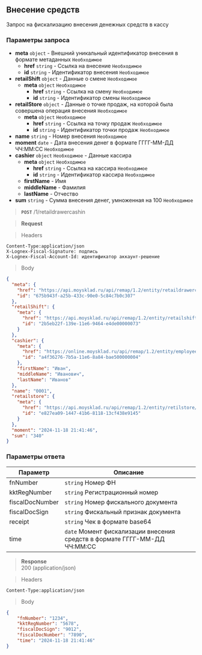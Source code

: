 ## Внесение средств

Запрос на фискализацию внесения денежных средств в кассу

### Параметры запроса
+ **meta** `object` - Внешний уникальный идентификатор внесения в формате метаданных `Необходимое`
    + **href** `string` - Ссылка на внесение `Необходимое`
    + **id** `string` - Идентификатор внесения `Необходимое`
+ **retailShift** `object` - Данные о смене `Необходимое`
    + **meta** `object` `Необходимое`
        + **href** `string` - Ссылка на смену `Необходимое`
        + **id** `string` - Идентификатор смены `Необходимое`
+ **retailStore** `object` - Данные о точке продаж, на которой была совершена операция внесения `Необходимое`
    + **meta** `object` `Необходимое`
        + **href** `string` - Ссылка на точку продаж `Необходимое`
        + **id** `string` - Идентификатор точки продаж `Необходимое`
+ **name** `string` - Номер внесения `Необходимое`
+ **moment** `date` - Дата внесения денег в формате ГГГГ-ММ-ДД ЧЧ:ММ:СС `Необходимое`
+ **cashier** `object` `Необходимое` - Данные кассира
    + **meta** `object` `Необходимое`
        + **href** `string` - Ссылка на кассира `Необходимое`
        + **id** `string` - Идентификатор кассира `Необходимое`
    + **firstName** - Имя
    + **middleName** - Фамилия
    + **lastName** - Отчество
+ **sum** `string` - Сумма внесения денег, умноженная на 100 `Необходимое`


> **`POST`**
> /1/retaildrawercashin

> **Request**

> Headers

```
Content-Type:application/json
X-Lognex-Fiscal-Signature: подпись
X-Lognex-Fiscal-Account-Id: идентификатор аккаунт-решение
```

> Body

```json
{
  "meta": {
    "href": "https://api.moysklad.ru/api/remap/1.2/entity/retaildrawercashin/675b943f-a25b-433c-90e0-5c84c7b0c307",
    "id": "675b943f-a25b-433c-90e0-5c84c7b0c307"
  },
  "retailShift": {
    "meta": {
      "href": "https://api.moysklad.ru/api/remap/1.2/entity/retailshift/2b5eb22f-139e-11e6-9464-e4de00000073",
      "id": "2b5eb22f-139e-11e6-9464-e4de00000073"
    }
  },
  "cashier": {
    "meta": {
      "href": "https://online.moysklad.ru/api/remap/1.2/entity/employee/a4f36276-7b5a-11e6-8a84-bae500000004",
      "id": "a4f36276-7b5a-11e6-8a84-bae500000004"
    },
    "firstName": "Иван",
    "middleName": "Иванович",
    "lastName": "Иванов"
  },
  "name": "0001",
  "retailstore": {
    "meta": {
      "href": "https://api.moysklad.ru/api/remap/1.2/entity/retilstore/e827ea09-1447-41b6-8118-13cf438e9145",
      "id": "e827ea09-1447-41b6-8118-13cf438e9145"
    }
  },
  "moment": "2024-11-18 21:41:46",
  "sum": "340"
}
```

### Параметры ответа
| Параметр        | Описание                                                                  |
|-----------------|---------------------------------------------------------------------------|
| fnNumber        | `string` Номер ФН                                                         |
| kktRegNumber    | `string` Регистрационный номер                                            |
| fiscalDocNumber | `string` Номер фискального документа                                      |
| fiscalDocSign   | `string` Фискальный признак документа                                     |
| receipt         | `string` Чек в формате base64                                             |
| time            | `date` Момент фискализации внесения средств в формате ГГГГ-ММ-ДД ЧЧ:ММ:СС |

> **Response**   
> 200 (application/json)

> Headers

```
Content-Type:application/json
```

> Body

```json
{
    "fnNumber": "1234",
    "kktRegNumber": "5678",
    "fiscalDocSign": "9012",
    "fiscalDocNumber": "7890",
    "time": "2024-11-18 21:41:46"
}
```
